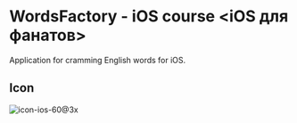 # WordsFactory - iOS course <iOS для фанатов> 
Application for cramming English words for iOS.

## Icon
![icon-ios-60@3x](https://user-images.githubusercontent.com/80201768/163215314-1fba1b9e-f658-4775-8be4-11908c7dc13e.png)
